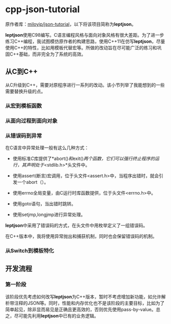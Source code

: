 # cpp-json-tutorial
原作者库：[miloyip/json-tutorial](https://github.com/miloyip/json-tutorial)，以下将该项目简称为**leptjson**。

**leptjson**使用C98编写。C语言编程风格与面向对象风格有很大差距。为了进一步练习C++编程，我试图模仿原作者的构建思路，使用C++11在仿写**leptjson**，尽量使用C++的特性，比如用模板代替宏等。所做的改动旨在尽可能广泛的练习和巩固C++基础，而非完全为了系统的高效。

## 从C到C++

从C升级到C++，需要对原程序进行一系列的改动。该小节列举了我能想到的一些需要替换升级的点。

### 从宏到模板函数

### 从面向过程到面向对象

### 从错误码到异常

在C语言中异常处理一般有这么几种方式：

- 使用标准*C*库提供了*abort()*和*exit()*两个函数，它们可以强行终止程序的运行，其声明处于*<stdlib.h>*头文件中。

- 使用assert(断言)宏调用，位于头文件<assert.h>中，当程序出错时，就会引发一个abort（）。

- 使用errno全局变量，由C运行时库函数提供，位于头文件<errno.h>中。

- 使用goto语句，当出错时跳转。

- 使用setjmp,longjmp进行异常处理。

**leptjson**中采用了错误码的方式，在头文件中用枚举定义了一组错误码。

在C++版本中，我将使用异常抛出和捕获机制，同时也会保留错误码的机制。

### 从Switch到模板特化



## 开发流程

### 第一阶段

该阶段优先考虑如何改写**leptjson**为C++版本，暂时不考虑增加新功能，如允许解析带注释的JSON等。同时，性能和内存优化也不是该阶段的主要目标，比如为了简单起见，除非显而易见是正确且更高效的，否则优先使用pass-by-value。总之，尽可能先利用**leptjson**中已有的业务逻辑。









